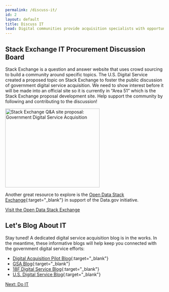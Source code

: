```yaml
---
permalink: /discuss-it/
id: 2
layout: default
title: Discuss IT
lead: Digital communities provide acquisition specialists with opportunities to crowdsource common challenges, learn from colleagues, ask questions, and build best practices.
---
```


## Stack Exchange IT Procurement Discussion Board

Stack Exchange is a question and answer website that uses crowd sourcing to build a community around specific topics. The U.S. Digital Service created a proposed topic on Stack Exchange to foster the public discussion of government digital service acquisition. We need to show interest before it will be made into an official site so it is currently in “Area 51” which is the Stack Exchange proposal development site. Help support the community by following and contributing to the discussion!

<a target="blank" href="http://area51.stackexchange.com/proposals/99212/government-digital-service-acquisition?referrer=iNHbk2AgvcMZB5sSV0mPNA2"><img src="http://area51.stackexchange.com/ads/proposal/99212.png" width="300" height="250" alt="Stack Exchange Q&A site proposal: Government Digital Service Acquisition" /></a>

Another great resource to explore is the [Open Data Stack Exchange](https://www.data.gov/){:target="_blank"} in support of the Data.gov initiative.

<a class="usa-button-outline usa-button-active" type="button" target="blank" href="http://opendata.stackexchange.com/">Visit the Open Data Stack Exchange</a>

## Let's Blog About IT

Stay tuned! A dedicated digital service acquisition blog is in the works. In the meantime, these informative blogs will help keep you connected with the government digital service efforts:

- [Digital Acquisition Pilot Blog](https://digitalacquisitionpilot.wordpress.com/){:target="_blank"}
- [GSA Blog](http://gsablogs.gsa.gov/gsablog/){:target="_blank"}
- [18F Digital Service Blog](https://18f.gsa.gov/blog/){:target="_blank"}
- [U.S. Digital Service Blog](https://medium.com/@USDigitalService){:target="_blank"}

<a class="usa-button" type="button" href="{{ site.baseurl }}/do-IT">Next: Do IT</a>
